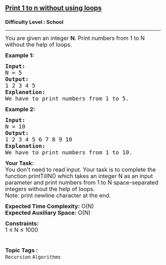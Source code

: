 <h2><a href="https://practice.geeksforgeeks.org/problems/print-1-to-n-without-using-loops3621/1?page=1&difficulty[]=-2&status[]=unsolved&category[]=Recursion&sortBy=submissions">Print 1 to n without using loops</a></h2><h3>Difficulty Level : School</h3><hr><div class="problems_problem_content__Xm_eO"><p><span style="font-size:18px">You are given an integer <strong>N</strong>.&nbsp;Print numbers from 1 to N without the help of loops.</span></p>

<p><span style="font-size:18px"><strong>Example 1:</strong></span></p>

<pre><span style="font-size:18px"><strong>Input:</strong>
N = 5
<strong>Output:</strong>
1 2 3 4 5
<strong>Explanation:</strong>
We have to print numbers from 1 to 5.</span></pre>

<p><span style="font-size:18px"><strong>Example 2:</strong></span></p>

<pre><span style="font-size:18px"><strong>Input:</strong>
N = 10
<strong>Output:</strong>
1 2 3 4 5 6 7 8 9 10
<strong>Explanation:</strong>
We have to print numbers from 1 to 10.</span></pre>

<p><span style="font-size:18px"><strong>Your Task:&nbsp;&nbsp;</strong><br>
You don't need to read input. Your task is to complete the function&nbsp;printTillN()&nbsp;which takes an integer N as an input parameter and&nbsp;print numbers from 1 to N&nbsp;space-separated integers without the help of loops.<br>
Note: print newline character at the end.</span></p>

<p><span style="font-size:18px"><strong>Expected Time Complexity:</strong>&nbsp;O(N)<br>
<strong>Expected Auxiliary Space:</strong>&nbsp;O(N)</span></p>

<p><span style="font-size:18px"><strong>Constraints:</strong><br>
1 ≤ N ≤ 1000</span></p>
</div><br><p><span style=font-size:18px><strong>Topic Tags : </strong><br><code>Recursion</code>&nbsp;<code>Algorithms</code>&nbsp;